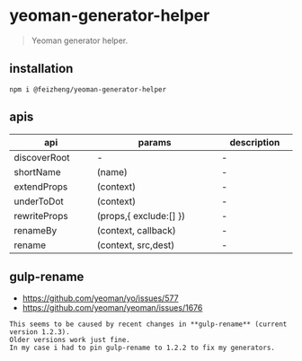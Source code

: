 # yeoman-generator-helper
> Yeoman generator helper.

<style>
    table{
      width: 100%;
      display: table;
    }
</style>

## installation
```shell
npm i @feizheng/yeoman-generator-helper
```

## apis
| api          | params                 | description |
| ------------ | ---------------------- | ----------- |
| discoverRoot | -                      | -           |
| shortName    | (name)                 | -           |
| extendProps  | (context)              | -           |
| underToDot   | (context)              | -           |
| rewriteProps | (props,{ exclude:[] }) | -           |
| renameBy     | (context, callback)    | -           |
| rename       | (context, src,dest)    | -           |

## gulp-rename
- https://github.com/yeoman/yo/issues/577
- https://github.com/yeoman/yeoman/issues/1676

~~~
This seems to be caused by recent changes in **gulp-rename** (current version 1.2.3). 
Older versions work just fine. 
In my case i had to pin gulp-rename to 1.2.2 to fix my generators.
~~~
